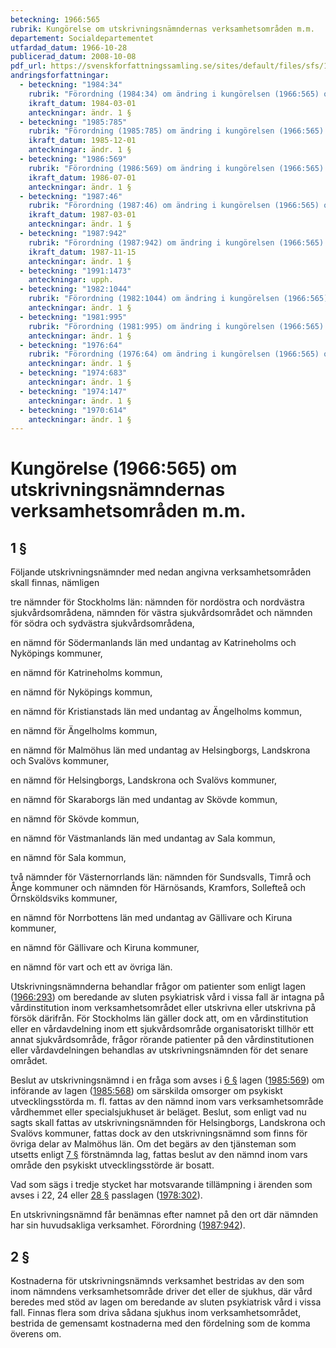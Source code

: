 ```yaml
---
beteckning: 1966:565
rubrik: Kungörelse om utskrivningsnämndernas verksamhetsområden m.m.
departement: Socialdepartementet
utfardad_datum: 1966-10-28
publicerad_datum: 2008-10-08
pdf_url: https://svenskforfattningssamling.se/sites/default/files/sfs/1966-10/SFS1966-565.pdf
andringsforfattningar:
  - beteckning: "1984:34"
    rubrik: "Förordning (1984:34) om ändring i kungörelsen (1966:565) om utskrvvningsnämndernas verksamhetsområden m.m."
    ikraft_datum: 1984-03-01
    anteckningar: ändr. 1 §
  - beteckning: "1985:785"
    rubrik: "Förordning (1985:785) om ändring i kungörelsen (1966:565) om utskrivningsnämndernas verksamhetsområden m.m."
    ikraft_datum: 1985-12-01
    anteckningar: ändr. 1 §
  - beteckning: "1986:569"
    rubrik: "Förordning (1986:569) om ändring i kungörelsen (1966:565) om utskrivningsnämndernas verksamhetsområden m.m."
    ikraft_datum: 1986-07-01
    anteckningar: ändr. 1 §
  - beteckning: "1987:46"
    rubrik: "Förordning (1987:46) om ändring i kungörelsen (1966:565) om utskrivningsnämndernas verksamhetsområden m.m."
    ikraft_datum: 1987-03-01
    anteckningar: ändr. 1 §
  - beteckning: "1987:942"
    rubrik: "Förordning (1987:942) om ändring i kungörelsen (1966:565) om utskrivningsnämndernas verksamhetsområden m.m."
    ikraft_datum: 1987-11-15
    anteckningar: ändr. 1 §
  - beteckning: "1991:1473"
    anteckningar: upph.
  - beteckning: "1982:1044"
    rubrik: "Förordning (1982:1044) om ändring i kungörelsen (1966:565) om utskrivningsnämndernas verksamhetsområden m.m."
    anteckningar: ändr. 1 §
  - beteckning: "1981:995"
    rubrik: "Förordning (1981:995) om ändring i kungörelsen (1966:565) om utskrivningsnämndernas verksamhetsområden m.m."
    anteckningar: ändr. 1 §
  - beteckning: "1976:64"
    rubrik: "Förordning (1976:64) om ändring i kungörelsen (1966:565) om utskrivningsnämndernas verksamhetsområden m.m."
    anteckningar: ändr. 1 §
  - beteckning: "1974:683"
    anteckningar: ändr. 1 §
  - beteckning: "1974:147"
    anteckningar: ändr. 1 §
  - beteckning: "1970:614"
    anteckningar: ändr. 1 §
---
```


# Kungörelse (1966:565) om utskrivningsnämndernas verksamhetsområden m.m.

## 1 §

Följande utskrivningsnämnder med nedan angivna verksamhetsområden skall finnas, nämligen

tre nämnder för Stockholms län: nämnden för nordöstra och nordvästra sjukvårdsområdena, nämnden för västra sjukvårdsområdet och nämnden för södra och sydvästra sjukvårdsområdena,

en nämnd för Södermanlands län med undantag av Katrineholms och Nyköpings kommuner,

en nämnd för Katrineholms kommun,

en nämnd för Nyköpings kommun,

en nämnd för Kristianstads län med undantag av Ängelholms kommun,

en nämnd för Ängelholms kommun,

en nämnd för Malmöhus län med undantag av Helsingborgs, Landskrona och Svalövs kommuner,

en nämnd för Helsingborgs, Landskrona och Svalövs kommuner,

en nämnd för Skaraborgs län med undantag av Skövde kommun,

en nämnd för Skövde kommun,

en nämnd för Västmanlands län med undantag av Sala kommun,

en nämnd för Sala kommun,

två nämnder för Västernorrlands län: nämnden för Sundsvalls, Timrå och Ånge kommuner och nämnden för Härnösands, Kramfors, Sollefteå och Örnsköldsviks kommuner,

en nämnd för Norrbottens län med undantag av Gällivare och Kiruna kommuner,

en nämnd för Gällivare och Kiruna kommuner,

en nämnd för vart och ett av övriga län.

Utskrivningsnämnderna behandlar frågor om patienter som enligt lagen ([1966:293](https://selex.se/eli/sfs/1966/293)) om beredande av sluten psykiatrisk vård i vissa fall är intagna på vårdinstitution inom verksamhetsområdet eller utskrivna eller utskrivna på försök därifrån. För Stockholms län gäller dock att, om en vårdinstitution eller en vårdavdelning inom ett sjukvårdsområde organisatoriskt tillhör ett annat sjukvårdsområde, frågor rörande patienter på den vårdinstitutionen eller vårdavdelningen behandlas av utskrivningsnämnden för det senare området.

Beslut av utskrivningsnämnd i en fråga som avses i [6 §](#6) lagen ([1985:569](https://selex.se/eli/sfs/1985/569)) om införande av lagen ([1985:568](https://selex.se/eli/sfs/1985/568)) om särskilda omsorger om psykiskt utvecklingsstörda m. fl. fattas av den nämnd inom vars verksamhetsområde vårdhemmet eller specialsjukhuset är beläget. Beslut, som enligt vad nu sagts skall fattas av utskrivningsnämnden för Helsingborgs, Landskrona och Svalövs kommuner, fattas dock av den utskrivningsnämnd som finns för övriga delar av Malmöhus län. Om det begärs av den tjänsteman som utsetts enligt [7 §](#7) förstnämnda lag, fattas beslut av den nämnd inom vars område den psykiskt utvecklingsstörde är bosatt.

Vad som sägs i tredje stycket har motsvarande tillämpning i ärenden som avses i 22, 24 eller [28 §](#28) passlagen ([1978:302](https://selex.se/eli/sfs/1978/302)).

En utskrivningsnämnd får benämnas efter namnet på den ort där nämnden har sin huvudsakliga verksamhet. Förordning ([1987:942](https://selex.se/eli/sfs/1987/942)).

## 2 §

Kostnaderna för utskrivningsnämnds verksamhet bestridas av den som inom nämndens verksamhetsområde driver det eller de sjukhus, där vård beredes med stöd av lagen om beredande av sluten psykiatrisk vård i vissa fall. Finnas flera som driva sådana sjukhus inom verksamhetsområdet, bestrida de gemensamt kostnaderna med den fördelning som de komma överens om.
